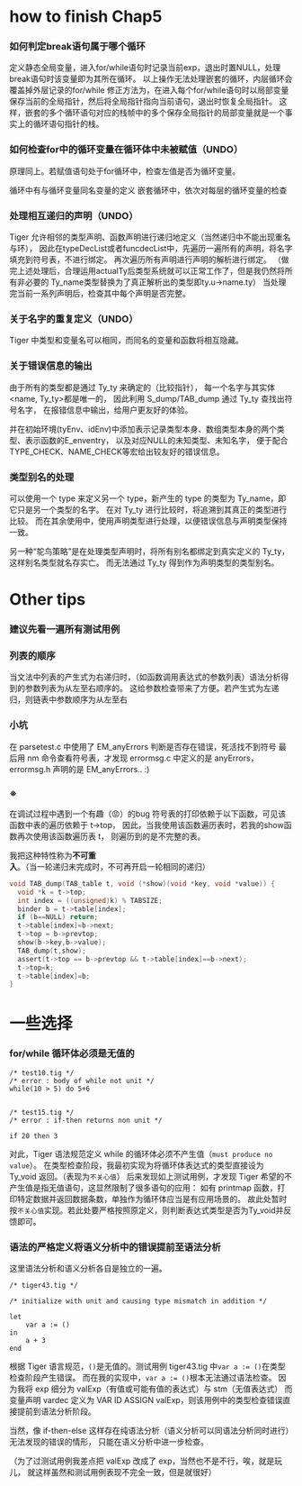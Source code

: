 # how to finish Chap5

### 如何判定break语句属于哪个循环
定义静态全局变量，进入for/while语句时记录当前exp，退出时置NULL，处理break语句时该变量即为其所在循环。
以上操作无法处理嵌套的循环，内层循环会覆盖掉外层记录的for/while
修正方法为，在进入每个for/while语句时以局部变量保存当前的全局指针，然后将全局指针指向当前语句，退出时恢复全局指针。
这样，嵌套的多个循环语句对应的栈帧中的多个保存全局指针的局部变量就是一个事实上的循环语句指针的栈。

### 如何检查for中的循环变量在循环体中未被赋值（UNDO）
原理同上。若赋值语句处于for循环中，检查左值是否为循环变量。

循环中有与循环变量同名变量的定义
嵌套循环中，依次对每层的循环变量的检查

### 处理相互递归的声明（UNDO）
Tiger 允许相邻的类型声明、函数声明进行递归地定义（当然递归中不能出现重名与环），
因此在typeDecList或者funcdecList中，先遍历一遍所有的声明，将名字填充到符号表，不进行绑定。
再次遍历所有声明进行声明的解析进行绑定。
（做完上述处理后，合理运用actualTy后类型系统就可以正常工作了，但是我仍然将所有非必要的
Ty_name类型替换为了真正解析出的类型即ty.u->name.ty）
当处理完当前一系列声明后，检查其中每个声明是否完整。

### 关于名字的重复定义（UNDO）
Tiger 中类型和变量名可以相同，而同名的变量和函数将相互隐藏。

### 关于错误信息的输出
由于所有的类型都是通过 Ty_ty 来确定的（比较指针），
每一个名字与其实体\<name, Ty_ty\>都是唯一的，
因此利用 S_dump/TAB_dump 通过 Ty_ty 查找出符号名字，
在报错信息中输出，给用户更友好的体验。

并在初始环境(tyEnv、idEnv)中添加表示记录类型本身、数组类型本身的两个类型、表示函数的E_enventry，
以及对应NULL的未知类型、未知名字，
便于配合TYPE_CHECK、NAME_CHECK等宏给出较友好的错误信息。

### 类型别名的处理
可以使用一个 type 来定义另一个 type，新产生的 type 的类型为 Ty_name，即它只是另一个类型的名字。
在对 Ty_ty 进行比较时，将追溯到其真正的类型进行比较。
而在其余使用中，使用声明类型进行处理，以便错误信息与声明类型保持一致。

另一种“鸵鸟策略”是在处理类型声明时，将所有别名都绑定到真实定义的 Ty_ty，这样别名类型就名存实亡。
而无法通过 Ty_ty 得到作为声明类型的类型别名。

# Other tips

### 建议先看一遍所有测试用例

### 列表的顺序
当文法中列表的产生式为右递归时，（如函数调用表达式的参数列表）语法分析得到的参数列表为从左至右顺序的。
这给参数检查带来了方便。若产生式为左递归，则链表中参数顺序为从左至右

### 小坑
在 parsetest.c 中使用了 EM_anyErrors 判断是否存在错误，死活找不到符号
最后用 nm 命令查看符号表，才发现 errormsg.c 中定义的是 anyErrors，errormsg.h 声明的是 EM_anyErrors.. :)


### ※
在调试过程中遇到一个有趣（😡）的bug
符号表的打印依赖于以下函数，可见该函数中表的遍历依赖于 t->top，
因此，当我使用该函数遍历表时，若我的show函数再次使用该函数遍历表 t，
则遍历到的是不完整的表。

我把这种特性称为**不可重入**。（当一轮递归未完成时，不可再开启一轮相同的递归）
```C
void TAB_dump(TAB_table t, void (*show)(void *key, void *value)) {
  void *k = t->top;
  int index = ((unsigned)k) % TABSIZE;
  binder b = t->table[index];
  if (b==NULL) return;
  t->table[index]=b->next;
  t->top = b->prevtop;
  show(b->key,b->value);
  TAB_dump(t,show);
  assert(t->top == b->prevtop && t->table[index]==b->next);
  t->top=k;
  t->table[index]=b;
}
```

# 一些选择

### for/while 循环体必须是无值的
```tiger
/* test10.tig */
/* error : body of while not unit */
while(10 > 5) do 5+6


/* test15.tig */
/* error : if-then returns non unit */

if 20 then 3
```
对此，Tiger 语法规范定义 while 的循环体必须不产生值（`must produce no value`）。
在类型检查阶段，我最初实现为将循环体表达式的类型直接设为 Ty_void 返回。（表现为`不关心值`）
后来发现如上测试用例，才发现 Tiger 希望的不产生值是指无值语句，这显然限制了很多语句的应用：
如有 printmap 函数，打印特定数据并返回数据条数，单独作为循环体应当是有应用场景的。
故此处暂时按`不关心值`实现。若此处要严格按照原定义，则判断表达式类型是否为Ty_void并反馈即可。

### 语法的严格定义将语义分析中的错误提前至语法分析
这里语法分析和语义分析各自是独立的一遍。
```tiger
/* tiger43.tig */

/* initialize with unit and causing type mismatch in addition */

let 
	var a := ()
in
	a + 3
end
```
根据 Tiger 语言规范，`()`是无值的。测试用例 tiger43.tig 中`var a := ()`在类型检查阶段产生错误。
而在我的实现中，`var a := ()`根本无法通过语法检查。
因为我将 exp 细分为 valExp（有值或可能有值的表达式）与 stm（无值表达式）
而变量声明 vardec 定义为 VAR ID ASSIGN valExp，则该用例中的类型检查错误直接提前到语法分析阶段。

当然，像 if-then-else 这样存在纯语法分析（语义分析可以同语法分析同时进行）无法发现的错误的情形，
只能在语义分析中进一步检查。

（为了过测试用例我差点把 valExp 改成了 exp，当然也不是不行，唉，就是玩儿，
就这样虽然和测试用例表现不完全一致，但是就很好）
